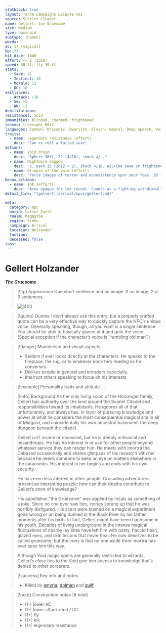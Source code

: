 ```yaml
---
statblock: true
layout: Terra Campaigns Leiaute v01
source: Scarlet Citadel
name: Gellert, the Gruesome
size: Medium
type: humanoid
subtype: (human)
words: 
ac: 17 (magical)
hp: 72
hit_dice: 16d8
effort: <= 2 (1d20)
speed: 30 ft, fly 30 ft
stats:
  - Save: 11
  - Instinct: 10
  - Morale: 11
  - DC: 18
skillsaves:
  - Attack: +10
  - 5e: +5
  - WN: +3
debilitations: 
resistances: acid
immunities: blinded, charmed, frightened
senses: truesight 60ft
languages: Common, Draconic, Dwarvish, Elvish, Umbral, Deep Speech, Void Speech
traits:
  - name: Legendary resistance (effort)
    desc: "Can re-roll a failed save"
actions:
  - name: Void drain
    desc: "Sphere 30ft, 22 (4d10), shock 4/-."
  - name: Nightmare dagger
    desc: "2, each 15 (2d12 + 2), shock 4/18. WIS/CHA save or frightened"
  - name: Glimpse of the void (effort)
    desc: "Force images of terror and nonexistence upon your foes. 30 ft radius, INT save or go insane for 1 minute. Insane creatures cannot take actions other than shriek, wail, gibber, and babble unintelligibly. The GM controls the creature’s movement, which is erratic."
bonus_actions:
  - name: Ink (effort)
    desc: "Area opaque for 1d4 rounds. Counts as a fighting withdrawal"
detail_link: "[gellert](arrival/npcs/gellert.md)"

meta:
  category: npc
  world: Latter Earth
  realm: Maqqatba
  region: linhe
  campaign: Arrival
  location: Holzander
  faction: 
  deceased: false
tags: 
---
```

# Gellert Holzander
***The Gruesome***

> [!tip] Appearance
> One short sentence and an image. If no image, 2 or 3 sentences.
> 
> ![|400](https://i.imgur.com/TTQSTJP.png)

> [!quote] Quotes
> I don’t always use this entry, but a properly crafted quote can be a very effective way to quickly capture the NPC’s unique voice. Generally speaking, though, all you want is a single sentence. You should be able to basically glance at it and grok the voice. (Special exception if the character’s voice is “rambling old man”.)

> [!danger] Manneirism and visual aspects
> - Seldom if ever looks directly at the characters: He speaks to the fireplace, the rug, or to whatever book he’s reading as he converses.
> - Dislikes people in general and intruders especially.
> - Interrupt others speaking to focus on his interests

> [!example] Personality traits and attitude
> ...

> [!info] Background
>  As the only living scion of the Holzanger family, Gellert has authority over the land around the Scarlet Citadel and responsibilities toward its inhabitants. He ignores all of that unfortunately, and always has, in favor of pursuing knowledge and power at what he considers the most consequential magical site in all of Midgard, and coincidentally his own ancestral basement: the deep dungeon beneath the citadel.
> 
> Gellert isn’t insane or obsessed, but he is deeply antisocial and misanthropic. He has no interest in or use for other people beyond whatever service they can render him. He meets with Imortra the Debased occasionally and shares glimpses of his research with her because he needs someone to keep an eye on matters elsewhere in the catacombs. His interest in her begins and ends with his own security.
> 
> He has even less interest in other people. Crusading adventurers present an interesting puzzle: how can their deaths contribute to Gellert’s store of knowledge?
> 
> His appellation “the Gruesome” was applied by locals as something of a joke. Since no one ever saw him, stories sprang up that he was horribly disfigured. His scars were blamed on a magical experiment gone wrong or on being dunked in the Black River by his father moments after his birth. In fact, Gellert might have been handsome in his youth. Decades of living underground in the intense magical fluctuations of nearby ley lines have left him with pasty, flaccid flesh, glazed eyes, and skin lesions that never heal. He now deserves to be called gruesome, but the irony is that no one aside from Imortra has ever seen him this way.
> 
> Although Void magic spells are generally restricted to wizards, Gellert’s close ties to the Void give him access to knowledge that’s denied to other sorcerers.
> 

> [!success] Key info and notes
> - Killed by [amyria](../pcs/amyria.md), [dolman](../pcs/dolman.md) and [guilf](../pcs/guilf.md)

> [!note] Construction notes (8 total)
> - (1-) lower AC
> - (1-) lower attack mod / DC
> - (1+) fly
> - (1+) ink
> - (1+) legendary resistance


